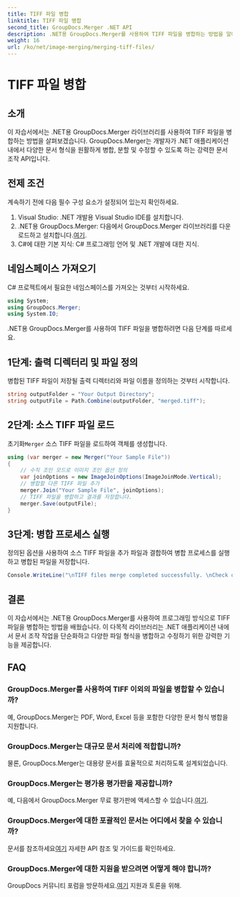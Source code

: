 ```yaml
---
title: TIFF 파일 병합
linktitle: TIFF 파일 병합
second_title: GroupDocs.Merger .NET API
description: .NET용 GroupDocs.Merger를 사용하여 TIFF 파일을 병합하는 방법을 알아보세요. .NET 애플리케이션 내에서 문서를 원활하게 병합, 분할 및 수정합니다.
weight: 16
url: /ko/net/image-merging/merging-tiff-files/
---
```


# TIFF 파일 병합

## 소개
이 자습서에서는 .NET용 GroupDocs.Merger 라이브러리를 사용하여 TIFF 파일을 병합하는 방법을 살펴보겠습니다. GroupDocs.Merger는 개발자가 .NET 애플리케이션 내에서 다양한 문서 형식을 원활하게 병합, 분할 및 수정할 수 있도록 하는 강력한 문서 조작 API입니다.
## 전제 조건
계속하기 전에 다음 필수 구성 요소가 설정되어 있는지 확인하세요.
1. Visual Studio: .NET 개발용 Visual Studio IDE를 설치합니다.
2. .NET용 GroupDocs.Merger: 다음에서 GroupDocs.Merger 라이브러리를 다운로드하고 설치합니다.[여기](https://releases.groupdocs.com/merger/net/).
3. C#에 대한 기본 지식: C# 프로그래밍 언어 및 .NET 개발에 대한 지식.

## 네임스페이스 가져오기
C# 프로젝트에서 필요한 네임스페이스를 가져오는 것부터 시작하세요.
```csharp
using System; 
using GroupDocs.Merger;
using System.IO;
```

.NET용 GroupDocs.Merger를 사용하여 TIFF 파일을 병합하려면 다음 단계를 따르세요.
## 1단계: 출력 디렉터리 및 파일 정의
병합된 TIFF 파일이 저장될 출력 디렉터리와 파일 이름을 정의하는 것부터 시작합니다.
```csharp
string outputFolder = "Your Output Directory";
string outputFile = Path.Combine(outputFolder, "merged.tiff");
```
## 2단계: 소스 TIFF 파일 로드
 초기화`Merger` 소스 TIFF 파일을 로드하여 객체를 생성합니다.
```csharp
using (var merger = new Merger("Your Sample File"))
{
    // 수직 조인 모드로 이미지 조인 옵션 정의
    var joinOptions = new ImageJoinOptions(ImageJoinMode.Vertical);
    // 병합할 다른 TIFF 파일 추가
    merger.Join("Your Sample File", joinOptions);
    // TIFF 파일을 병합하고 결과를 저장합니다.
    merger.Save(outputFile);
}
```
## 3단계: 병합 프로세스 실행
정의된 옵션을 사용하여 소스 TIFF 파일을 추가 파일과 결합하여 병합 프로세스를 실행하고 병합된 파일을 저장합니다.
```csharp
Console.WriteLine("\nTIFF files merge completed successfully. \nCheck output in {0}", outputFolder);
```

## 결론
이 자습서에서는 .NET용 GroupDocs.Merger를 사용하여 프로그래밍 방식으로 TIFF 파일을 병합하는 방법을 배웠습니다. 이 다목적 라이브러리는 .NET 애플리케이션 내에서 문서 조작 작업을 단순화하고 다양한 파일 형식을 병합하고 수정하기 위한 강력한 기능을 제공합니다.

## FAQ
### GroupDocs.Merger를 사용하여 TIFF 이외의 파일을 병합할 수 있습니까?
예, GroupDocs.Merger는 PDF, Word, Excel 등을 포함한 다양한 문서 형식 병합을 지원합니다.
### GroupDocs.Merger는 대규모 문서 처리에 적합합니까?
물론, GroupDocs.Merger는 대용량 문서를 효율적으로 처리하도록 설계되었습니다.
### GroupDocs.Merger는 평가용 평가판을 제공합니까?
 예, 다음에서 GroupDocs.Merger 무료 평가판에 액세스할 수 있습니다.[여기](https://releases.groupdocs.com/).
### GroupDocs.Merger에 대한 포괄적인 문서는 어디에서 찾을 수 있습니까?
 문서를 참조하세요[여기](https://tutorials.groupdocs.com/merger/net/) 자세한 API 참조 및 가이드를 확인하세요.
### GroupDocs.Merger에 대한 지원을 받으려면 어떻게 해야 합니까?
 GroupDocs 커뮤니티 포럼을 방문하세요.[여기](https://forum.groupdocs.com/c/merger/32) 지원과 토론을 위해.